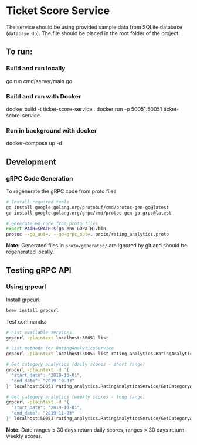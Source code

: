 # Ticket Score Service

The service should be using provided sample data from SQLite database (`database.db`). The file should be placed in the root folder of the project.


## To run:
  ### Build and run locally
  go run cmd/server/main.go

  ### Build and run with Docker
  docker build -t ticket-score-service .
  docker run -p 50051:50051 ticket-score-service

  ### Run in background with docker
  docker-compose up -d

## Development

### gRPC Code Generation

To regenerate the gRPC code from proto files:

```bash
# Install required tools
go install google.golang.org/protobuf/cmd/protoc-gen-go@latest
go install google.golang.org/grpc/cmd/protoc-gen-go-grpc@latest

# Generate Go code from proto files
export PATH=$PATH:$(go env GOPATH)/bin
protoc --go_out=. --go-grpc_out=. proto/rating_analytics.proto
```

**Note:** Generated files in `proto/generated/` are ignored by git and should be regenerated locally.

## Testing gRPC API

### Using grpcurl
Install grpcurl:
```bash
brew install grpcurl
```

Test commands:
```bash
# List available services
grpcurl -plaintext localhost:50051 list

# List methods for RatingAnalyticsService
grpcurl -plaintext localhost:50051 list rating_analytics.RatingAnalyticsService

# Get category analytics (daily scores - short range)
grpcurl -plaintext -d '{
  "start_date": "2019-10-01",
  "end_date": "2019-10-03"
}' localhost:50051 rating_analytics.RatingAnalyticsService/GetCategoryAnalytics

# Get category analytics (weekly scores - long range)
grpcurl -plaintext -d '{
  "start_date": "2019-10-01",
  "end_date": "2019-11-03"
}' localhost:50051 rating_analytics.RatingAnalyticsService/GetCategoryAnalytics
```

**Note:** Date ranges ≤ 30 days return daily scores, ranges > 30 days return weekly scores.
